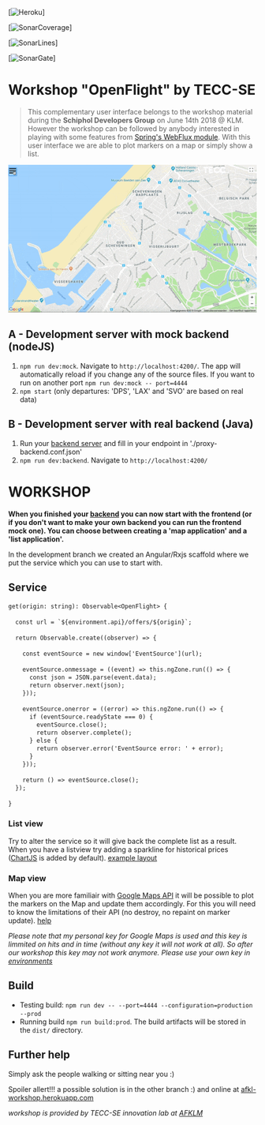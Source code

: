 [![Heroku](http://heroku-badge.herokuapp.com/?app=afkl-workshop&style=flat&svg=1)]

[![SonarCoverage](https://sonarcloud.io/api/project_badges/measure?project=com.afklm.tecc-se.openflight.frontend&metric=coverage)]

[![SonarLines](https://sonarcloud.io/api/project_badges/measure?project=com.afklm.tecc-se.openflight.frontend&metric=ncloc)]

[![SonarGate](https://sonarcloud.io/api/project_badges/measure?project=com.afklm.tecc-se.openflight.frontend&metric=alert_status)]

# Workshop "OpenFlight" by TECC-SE
> This complementary user interface belongs to the workshop material during the **Schiphol Developers Group** on June 14th 2018 @ KLM. However the workshop can be followed by anybody interested in playing with some features from [Spring's WebFlux module](https://github.com/afklm/sdd-webflux-workshop). With this user interface we are able to plot markers on a map or simply show a list. 

![overview](./internals/screens.gif "Possible endresult workshop")

## A - Development server with mock backend (nodeJS)
1) `npm run dev:mock`. Navigate to `http://localhost:4200/`. The app will automatically reload if you change any of the source files. If you want to run on another port `npm run dev:mock -- port=4444`
2) `npm start` (only departures: 'DPS', 'LAX' and 'SVO' are based on real data)

## B - Development server with real backend (Java)
1) Run your [backend server](https://github.com/afklm/sdd-webflux-workshop) and fill in your endpoint in './proxy-backend.conf.json'
2) `npm run dev:backend`. Navigate to `http://localhost:4200/`

# WORKSHOP
**When you finished your [backend](https://github.com/afklm/sdd-webflux-workshop) you can now start with the frontend (or if you don't want to make your own backend you can run the frontend mock one). You can choose between creating a 'map application' and a 'list application'.**

In the development branch we created an Angular/Rxjs scaffold where we put the service which you can use to start with.

## Service

```
get(origin: string): Observable<OpenFlight> {

  const url = `${environment.api}/offers/${origin}`;

  return Observable.create((observer) => {

    const eventSource = new window['EventSource'](url);

    eventSource.onmessage = ((event) => this.ngZone.run(() => {
      const json = JSON.parse(event.data);
      return observer.next(json);
    }));

    eventSource.onerror = ((error) => this.ngZone.run(() => {
      if (eventSource.readyState === 0) {
        eventSource.close();
        return observer.complete();
      } else {
        return observer.error('EventSource error: ' + error);
      }
    }));

    return () => eventSource.close();
  });

}
```

### List view
Try to alter the service so it will give back the complete list as a result. When you have a listview try adding a sparkline for historical prices ([ChartJS](http://www.chartjs.org/samples/latest/charts/line/basic.html) is added by default). [example layout](./internals/docs/LIST.md)

### Map view
When you are more familiair with [Google Maps API](https://developers.google.com/maps/documentation/javascript/overlays) it will be possible to plot the markers on the Map and update them accordingly. For this you will need to know the limitations of their API (no destroy, no repaint on marker update). [help](./internals/docs/MAP.md)

*Please note that my personal key for Google Maps is used and this key is limmited on hits and in time (without any key it will not work at all). So after our workshop this key may not work anymore. Please use your own key in [environments](./src/environments/environment.ts)*

## Build
- Testing build: `npm run dev -- --port=4444 --configuration=production --prod`
- Running build `npm run build:prod`. The build artifacts will be stored in the `dist/` directory.

## Further help
Simply ask the people walking or sitting near you :)

Spoiler allert!!! a possible solution is in the other branch :) and online at [afkl-workshop.herokuapp.com](https://afkl-workshop.herokuapp.com)

*workshop is provided by TECC-SE innovation lab at [AFKLM](https://github.com/afklm)*
